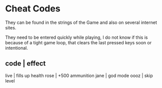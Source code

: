 Cheat Codes
===========

They can be found in the strings of the Game and also on several internet sites.

They need to be entered quickly while playing, I do not know if this is because
of a tight game loop, that clears the last pressed keys soon or intentional.

code | effect
----------------------
live | fills up health
rose | +500 ammunition
jane | god mode
oooz | skip level
